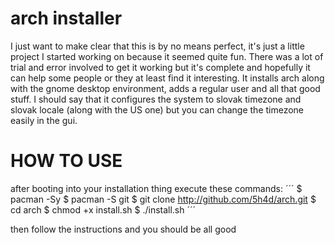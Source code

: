 # arch installer
I just want to make clear that this is by no means perfect, it's just a little project I started working on because it seemed quite fun. There was a lot of trial and error involved to get it working but it's complete and hopefully it can help some people or they at least find it interesting. It installs arch along with the gnome desktop environment, adds a regular user and all that good stuff. I should say that it configures the system to slovak timezone and slovak locale (along with the US one) but you can change the timezone easily in the gui. 

# HOW TO USE
after booting into your installation thing execute these commands:
´´´
$ pacman -Sy
$ pacman -S git
$ git clone http://github.com/5h4d/arch.git
$ cd arch
$ chmod +x install.sh
$ ./install.sh
´´´

then follow the instructions and you should be all good
